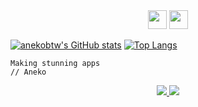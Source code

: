 <div align="center"> 
<!-- Python -->
  <img src="https://media1.giphy.com/media/v1.Y2lkPTc5MGI3NjExMWFmNGIwZjJkOGVkNGE5ZmRmYzhiOGUyMzdkOWIxOTRmN2MzODVhMyZlcD12MV9pbnRlcm5hbF9naWZzX2dpZklkJmN0PXM/LMt9638dO8dftAjtco/giphy.gif" width="30" height="30">
<!-- HTML5 -->
  <img src="https://media3.giphy.com/media/XAxylRMCdpbEWUAvr8/giphy.gif?cid=ecf05e470sedvvyom2mh5e51e8zsaor7r3vcj173rmga02c7&ep=v1_stickers_search&rid=giphy.gif&ct=s" width="30" height="30"></img>

<!-- CSS -->

<!--   <img src="https://media1.giphy.com/media/v1.Y2lkPTc5MGI3NjExMTEzMjU0NmQxYWJkOTlhYTYyYTY2ZTIyZjBiNDNhMDgyY2IxZTAwOCZlcD12MV9pbnRlcm5hbF9naWZzX2dpZklkJmN0PXM/fsEaZldNC8A1PJ3mwp/giphy.gif" width="30" height="30"></img> -->

<!-- JavaScript -->

<!--   <img src="https://media3.giphy.com/media/ln7z2eWriiQAllfVcn/giphy.gif?cid=ecf05e47j5x5crhvrqy0ziikej6mqynp8nifbpjoaxh4g8ny&ep=v1_stickers_search&rid=giphy.gif&ct=s" width="30" height="30"></img> -->
</div>

[![anekobtw's GitHub stats](https://github-readme-stats.vercel.app/api?username=anekobtw&theme=tokyonight)](https://github.com/anuraghazra/github-readme-stats)
[![Top Langs](https://github-readme-stats.vercel.app/api/top-langs/?username=anekobtw&theme=tokyonight)](https://github.com/anuraghazra/github-readme-stats)

```
Making stunning apps
// Aneko
```

<div align="center">
  <a href="https://t.me/anekobtw">
    <img src="https://img.shields.io/badge/-%40anekobtw-blue?logo=telegram&logoColor=white&style=for-the-badge"/>
  </a>
  <img src="https://img.shields.io/badge/-Aneko%236825-blue?logo=discord&logoColor=white&style=for-the-badge"/>
</div>
